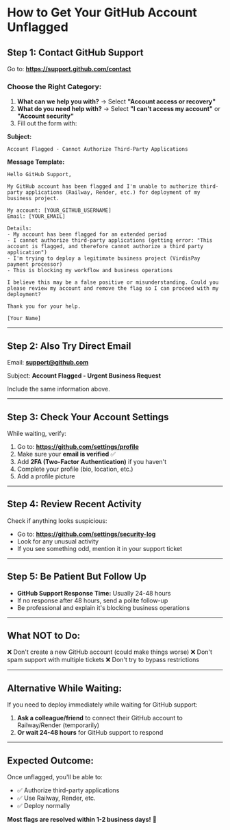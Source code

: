 # How to Get Your GitHub Account Unflagged

## Step 1: Contact GitHub Support

Go to: **https://support.github.com/contact**

### Choose the Right Category:
1. **What can we help you with?** → Select **"Account access or recovery"**
2. **What do you need help with?** → Select **"I can't access my account"** or **"Account security"**
3. Fill out the form with:

**Subject:**
```
Account Flagged - Cannot Authorize Third-Party Applications
```

**Message Template:**
```
Hello GitHub Support,

My GitHub account has been flagged and I'm unable to authorize third-party applications (Railway, Render, etc.) for deployment of my business project.

My account: [YOUR_GITHUB_USERNAME]
Email: [YOUR_EMAIL]

Details:
- My account has been flagged for an extended period
- I cannot authorize third-party applications (getting error: "This account is flagged, and therefore cannot authorize a third party application")
- I'm trying to deploy a legitimate business project (VirdisPay payment processor)
- This is blocking my workflow and business operations

I believe this may be a false positive or misunderstanding. Could you please review my account and remove the flag so I can proceed with my deployment?

Thank you for your help.

[Your Name]
```

---

## Step 2: Also Try Direct Email

Email: **support@github.com**

Subject: **Account Flagged - Urgent Business Request**

Include the same information above.

---

## Step 3: Check Your Account Settings

While waiting, verify:
1. Go to: **https://github.com/settings/profile**
2. Make sure your **email is verified** ✅
3. Add **2FA (Two-Factor Authentication)** if you haven't
4. Complete your profile (bio, location, etc.)
5. Add a profile picture

---

## Step 4: Review Recent Activity

Check if anything looks suspicious:
- Go to: **https://github.com/settings/security-log**
- Look for any unusual activity
- If you see something odd, mention it in your support ticket

---

## Step 5: Be Patient But Follow Up

- **GitHub Support Response Time:** Usually 24-48 hours
- If no response after 48 hours, send a polite follow-up
- Be professional and explain it's blocking business operations

---

## What NOT to Do:

❌ Don't create a new GitHub account (could make things worse)
❌ Don't spam support with multiple tickets
❌ Don't try to bypass restrictions

---

## Alternative While Waiting:

If you need to deploy immediately while waiting for GitHub support:

1. **Ask a colleague/friend** to connect their GitHub account to Railway/Render (temporarily)
2. **Or wait 24-48 hours** for GitHub support to respond

---

## Expected Outcome:

Once unflagged, you'll be able to:
- ✅ Authorize third-party applications
- ✅ Use Railway, Render, etc.
- ✅ Deploy normally

**Most flags are resolved within 1-2 business days!** 📅


